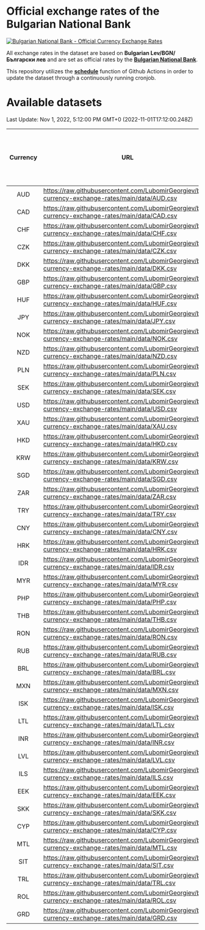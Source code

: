 # Official exchange rates of the Bulgarian National Bank

[![Bulgarian National Bank - Official Currency Exchange Rates](https://github.com/LubomirGeorgiev/bnb-currency-exchange-rates/actions/workflows/update-rates.yml/badge.svg?branch=main)](https://github.com/LubomirGeorgiev/bnb-currency-exchange-rates/actions/workflows/update-rates.yml)

All exchange rates in the dataset are based on **Bulgarian Lev/BGN/Български лев** and are set as official rates by the [**Bulgarian National Bank**](https://www.bnb.bg/Statistics/StExternalSector/StExchangeRates/StERForeignCurrencies/index.htm?toLang=_EN).

This repository utilizes the [**schedule**](https://docs.github.com/en/actions/reference/events-that-trigger-workflows) function of Github Actions in order to update the dataset through a continuously running cronjob.

# Available datasets

<!-- START LINKS (DO NOT EVER FU*ING DELETE THIS COMMENT FOR THE LOVE OF YOUR LIFE!!! IF YOU ARE CURIOS HOW IT WORKS, YOU CAN HAVE A LOOK AT ./src/updateReadme.ts) -->

Last Update: Nov 1, 2022, 5:12:00 PM GMT+0 (2022-11-01T17:12:00.248Z)

| Currency | URL                                                                                             | Number of records | Number of missing days that were filled in |
| :------: | ----------------------------------------------------------------------------------------------- | :---------------: | :----------------------------------------: |
|   AUD    | https://raw.githubusercontent.com/LubomirGeorgiev/bnb-currency-exchange-rates/main/data/AUD.csv |       8305        |                    2566                    |
|   CAD    | https://raw.githubusercontent.com/LubomirGeorgiev/bnb-currency-exchange-rates/main/data/CAD.csv |       8305        |                    2566                    |
|   CHF    | https://raw.githubusercontent.com/LubomirGeorgiev/bnb-currency-exchange-rates/main/data/CHF.csv |       8305        |                    2566                    |
|   CZK    | https://raw.githubusercontent.com/LubomirGeorgiev/bnb-currency-exchange-rates/main/data/CZK.csv |       8305        |                    2566                    |
|   DKK    | https://raw.githubusercontent.com/LubomirGeorgiev/bnb-currency-exchange-rates/main/data/DKK.csv |       8305        |                    2566                    |
|   GBP    | https://raw.githubusercontent.com/LubomirGeorgiev/bnb-currency-exchange-rates/main/data/GBP.csv |       8305        |                    2566                    |
|   HUF    | https://raw.githubusercontent.com/LubomirGeorgiev/bnb-currency-exchange-rates/main/data/HUF.csv |       8305        |                    2566                    |
|   JPY    | https://raw.githubusercontent.com/LubomirGeorgiev/bnb-currency-exchange-rates/main/data/JPY.csv |       8305        |                    2566                    |
|   NOK    | https://raw.githubusercontent.com/LubomirGeorgiev/bnb-currency-exchange-rates/main/data/NOK.csv |       8305        |                    2566                    |
|   NZD    | https://raw.githubusercontent.com/LubomirGeorgiev/bnb-currency-exchange-rates/main/data/NZD.csv |       8305        |                    2566                    |
|   PLN    | https://raw.githubusercontent.com/LubomirGeorgiev/bnb-currency-exchange-rates/main/data/PLN.csv |       8305        |                    2566                    |
|   SEK    | https://raw.githubusercontent.com/LubomirGeorgiev/bnb-currency-exchange-rates/main/data/SEK.csv |       8305        |                    2566                    |
|   USD    | https://raw.githubusercontent.com/LubomirGeorgiev/bnb-currency-exchange-rates/main/data/USD.csv |       8305        |                    2566                    |
|   XAU    | https://raw.githubusercontent.com/LubomirGeorgiev/bnb-currency-exchange-rates/main/data/XAU.csv |       8305        |                    2568                    |
|   HKD    | https://raw.githubusercontent.com/LubomirGeorgiev/bnb-currency-exchange-rates/main/data/HKD.csv |       8003        |                    2475                    |
|   KRW    | https://raw.githubusercontent.com/LubomirGeorgiev/bnb-currency-exchange-rates/main/data/KRW.csv |       8003        |                    2475                    |
|   SGD    | https://raw.githubusercontent.com/LubomirGeorgiev/bnb-currency-exchange-rates/main/data/SGD.csv |       8003        |                    2475                    |
|   ZAR    | https://raw.githubusercontent.com/LubomirGeorgiev/bnb-currency-exchange-rates/main/data/ZAR.csv |       8003        |                    2475                    |
|   TRY    | https://raw.githubusercontent.com/LubomirGeorgiev/bnb-currency-exchange-rates/main/data/TRY.csv |       6485        |                    2005                    |
|   CNY    | https://raw.githubusercontent.com/LubomirGeorgiev/bnb-currency-exchange-rates/main/data/CNY.csv |       6365        |                    1969                    |
|   HRK    | https://raw.githubusercontent.com/LubomirGeorgiev/bnb-currency-exchange-rates/main/data/HRK.csv |       6365        |                    1969                    |
|   IDR    | https://raw.githubusercontent.com/LubomirGeorgiev/bnb-currency-exchange-rates/main/data/IDR.csv |       6365        |                    1969                    |
|   MYR    | https://raw.githubusercontent.com/LubomirGeorgiev/bnb-currency-exchange-rates/main/data/MYR.csv |       6365        |                    1969                    |
|   PHP    | https://raw.githubusercontent.com/LubomirGeorgiev/bnb-currency-exchange-rates/main/data/PHP.csv |       6365        |                    1969                    |
|   THB    | https://raw.githubusercontent.com/LubomirGeorgiev/bnb-currency-exchange-rates/main/data/THB.csv |       6365        |                    1969                    |
|   RON    | https://raw.githubusercontent.com/LubomirGeorgiev/bnb-currency-exchange-rates/main/data/RON.csv |       6306        |                    1951                    |
|   RUB    | https://raw.githubusercontent.com/LubomirGeorgiev/bnb-currency-exchange-rates/main/data/RUB.csv |       6122        |                    1893                    |
|   BRL    | https://raw.githubusercontent.com/LubomirGeorgiev/bnb-currency-exchange-rates/main/data/BRL.csv |       5395        |                    1672                    |
|   MXN    | https://raw.githubusercontent.com/LubomirGeorgiev/bnb-currency-exchange-rates/main/data/MXN.csv |       5395        |                    1672                    |
|   ISK    | https://raw.githubusercontent.com/LubomirGeorgiev/bnb-currency-exchange-rates/main/data/ISK.csv |       5305        |                    1644                    |
|   LTL    | https://raw.githubusercontent.com/LubomirGeorgiev/bnb-currency-exchange-rates/main/data/LTL.csv |       5150        |                    1579                    |
|   INR    | https://raw.githubusercontent.com/LubomirGeorgiev/bnb-currency-exchange-rates/main/data/INR.csv |       5027        |                    1557                    |
|   LVL    | https://raw.githubusercontent.com/LubomirGeorgiev/bnb-currency-exchange-rates/main/data/LVL.csv |       4785        |                    1465                    |
|   ILS    | https://raw.githubusercontent.com/LubomirGeorgiev/bnb-currency-exchange-rates/main/data/ILS.csv |       4306        |                    1341                    |
|   EEK    | https://raw.githubusercontent.com/LubomirGeorgiev/bnb-currency-exchange-rates/main/data/EEK.csv |       3999        |                    1225                    |
|   SKK    | https://raw.githubusercontent.com/LubomirGeorgiev/bnb-currency-exchange-rates/main/data/SKK.csv |       2971        |                    913                     |
|   CYP    | https://raw.githubusercontent.com/LubomirGeorgiev/bnb-currency-exchange-rates/main/data/CYP.csv |       2906        |                    890                     |
|   MTL    | https://raw.githubusercontent.com/LubomirGeorgiev/bnb-currency-exchange-rates/main/data/MTL.csv |       2604        |                    799                     |
|   SIT    | https://raw.githubusercontent.com/LubomirGeorgiev/bnb-currency-exchange-rates/main/data/SIT.csv |       2542        |                    778                     |
|   TRL    | https://raw.githubusercontent.com/LubomirGeorgiev/bnb-currency-exchange-rates/main/data/TRL.csv |       1818        |                    559                     |
|   ROL    | https://raw.githubusercontent.com/LubomirGeorgiev/bnb-currency-exchange-rates/main/data/ROL.csv |       1697        |                    524                     |
|   GRD    | https://raw.githubusercontent.com/LubomirGeorgiev/bnb-currency-exchange-rates/main/data/GRD.csv |        361        |                    109                     |

<!-- END LINKS (DO NOT EVER FU*ING DELETE THIS COMMENT FOR THE LOVE OF YOUR LIFE!!! IF YOU ARE CURIOS HOW IT WORKS, YOU CAN HAVE A LOOK AT ./src/updateReadme.ts) -->
